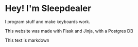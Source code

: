 # Hey! I'm Sleepdealer

I program stuff and make keyboards work.

This website was made with Flask and Jinja, with a Postgres DB

This text is markdown
